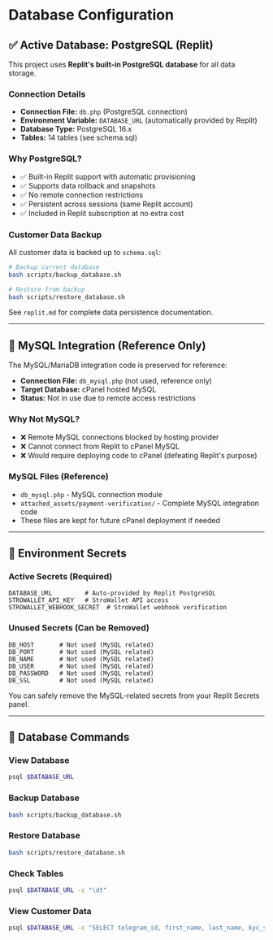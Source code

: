 # Database Configuration

## ✅ Active Database: PostgreSQL (Replit)

This project uses **Replit's built-in PostgreSQL database** for all data storage.

### Connection Details
- **Connection File:** `db.php` (PostgreSQL connection)
- **Environment Variable:** `DATABASE_URL` (automatically provided by Replit)
- **Database Type:** PostgreSQL 16.x
- **Tables:** 14 tables (see schema.sql)

### Why PostgreSQL?
- ✅ Built-in Replit support with automatic provisioning
- ✅ Supports data rollback and snapshots
- ✅ No remote connection restrictions
- ✅ Persistent across sessions (same Replit account)
- ✅ Included in Replit subscription at no extra cost

### Customer Data Backup
All customer data is backed up to `schema.sql`:
```bash
# Backup current database
bash scripts/backup_database.sh

# Restore from backup
bash scripts/restore_database.sh
```

See `replit.md` for complete data persistence documentation.

---

## 🔧 MySQL Integration (Reference Only)

The MySQL/MariaDB integration code is preserved for reference:
- **Connection File:** `db_mysql.php` (not used, reference only)
- **Target Database:** cPanel hosted MySQL
- **Status:** Not in use due to remote access restrictions

### Why Not MySQL?
- ❌ Remote MySQL connections blocked by hosting provider
- ❌ Cannot connect from Replit to cPanel MySQL
- ❌ Would require deploying code to cPanel (defeating Replit's purpose)

### MySQL Files (Reference)
- `db_mysql.php` - MySQL connection module
- `attached_assets/payment-verification/` - Complete MySQL integration code
- These files are kept for future cPanel deployment if needed

---

## 📌 Environment Secrets

### Active Secrets (Required)
```
DATABASE_URL         # Auto-provided by Replit PostgreSQL
STROWALLET_API_KEY   # StroWallet API access
STROWALLET_WEBHOOK_SECRET  # StroWallet webhook verification
```

### Unused Secrets (Can be Removed)
```
DB_HOST       # Not used (MySQL related)
DB_PORT       # Not used (MySQL related)
DB_NAME       # Not used (MySQL related)
DB_USER       # Not used (MySQL related)
DB_PASSWORD   # Not used (MySQL related)
DB_SSL        # Not used (MySQL related)
```

You can safely remove the MySQL-related secrets from your Replit Secrets panel.

---

## 🚀 Database Commands

### View Database
```bash
psql $DATABASE_URL
```

### Backup Database
```bash
bash scripts/backup_database.sh
```

### Restore Database
```bash
bash scripts/restore_database.sh
```

### Check Tables
```bash
psql $DATABASE_URL -c "\dt"
```

### View Customer Data
```bash
psql $DATABASE_URL -c "SELECT telegram_id, first_name, last_name, kyc_status FROM users;"
```
